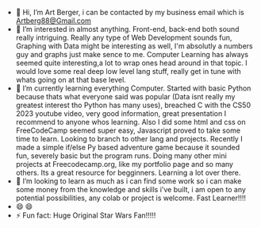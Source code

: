 - 👋 Hi, I’m Art Berger, i can be contacted by my business email which is Artberg88@Gmail.com
- 👀 I’m interested in almost anything. Front-end, back-end both sound really intriguing. Really any type of Web Development sounds fun, Graphing with Data might be interesting as well, I'm absolutly a numbers guy and graphs just make sence to me. Computer Learning has always seemed quite interesting,a lot to wrap ones head around in that topic. I would love some real deep low level lang stuff, really get in tune with whats going on at that base level. 
- 🌱 I’m currently learning everything Computer. Started with basic Python because thats what everyone said was popular (Data isnt really my greatest interest tho Python has many uses), breached C with the CS50 2023 youtube video, very good information, great presentation I recommend to anyone whos learning. Also I did some html and css on FreeCodeCamp seemed super easy, Javascript proved to take some time to learn. Looking to branch to other lang and projects. Recently I made a simple if/else Py based adventure game because it sounded fun, severely basic but the program runs. Doing many other mini projects at Freecodecamp.org, like my portfolio page and so many others. Its a great resource for begginners. Learning a lot over there.
- 💞️ I’m looking to learn as much as i can find some work so i can make some money from the knowledge and skills i've built, i am open to any potential possibilities, any colab or project is welcome. Fast Learner!!!!
- 😄 😄
- ⚡ Fun fact: Huge Original Star Wars Fan!!!!!

<!---
ArtBerger88/ArtBerger88 is a ✨ special ✨ repository because its `README.md` (this file) appears on your GitHub profile.
You can click the Preview link to take a look at your changes.
--->
